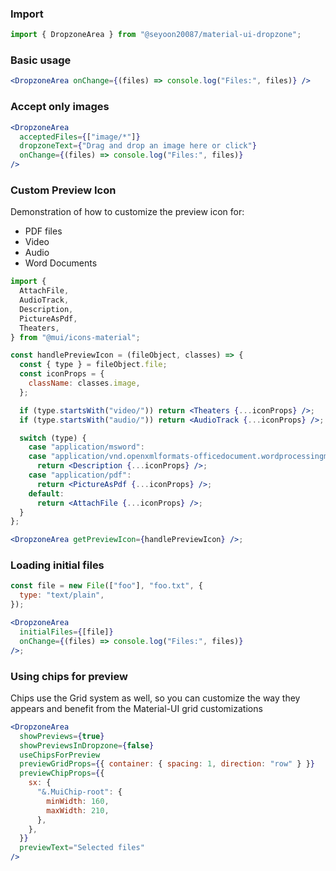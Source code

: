 ### Import

```jsx static
import { DropzoneArea } from "@seyoon20087/material-ui-dropzone";
```

### Basic usage

```jsx
<DropzoneArea onChange={(files) => console.log("Files:", files)} />
```

### Accept only images

```jsx
<DropzoneArea
  acceptedFiles={["image/*"]}
  dropzoneText={"Drag and drop an image here or click"}
  onChange={(files) => console.log("Files:", files)}
/>
```

### Custom Preview Icon

Demonstration of how to customize the preview icon for:

- PDF files
- Video
- Audio
- Word Documents

```jsx
import {
  AttachFile,
  AudioTrack,
  Description,
  PictureAsPdf,
  Theaters,
} from "@mui/icons-material";

const handlePreviewIcon = (fileObject, classes) => {
  const { type } = fileObject.file;
  const iconProps = {
    className: classes.image,
  };

  if (type.startsWith("video/")) return <Theaters {...iconProps} />;
  if (type.startsWith("audio/")) return <AudioTrack {...iconProps} />;

  switch (type) {
    case "application/msword":
    case "application/vnd.openxmlformats-officedocument.wordprocessingml.document":
      return <Description {...iconProps} />;
    case "application/pdf":
      return <PictureAsPdf {...iconProps} />;
    default:
      return <AttachFile {...iconProps} />;
  }
};

<DropzoneArea getPreviewIcon={handlePreviewIcon} />;
```

### Loading initial files

```jsx
const file = new File(["foo"], "foo.txt", {
  type: "text/plain",
});

<DropzoneArea
  initialFiles={[file]}
  onChange={(files) => console.log("Files:", files)}
/>;
```

### Using chips for preview

Chips use the Grid system as well, so you can customize the way they appears and benefit from the Material-UI grid customizations

```jsx
<DropzoneArea
  showPreviews={true}
  showPreviewsInDropzone={false}
  useChipsForPreview
  previewGridProps={{ container: { spacing: 1, direction: "row" } }}
  previewChipProps={{
    sx: {
      "&.MuiChip-root": {
        minWidth: 160,
        maxWidth: 210,
      },
    },
  }}
  previewText="Selected files"
/>
```
